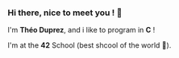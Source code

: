 ### Hi there, nice to meet you ! 👋
I'm <strong>Théo Duprez</strong>, and i like to program in <strong>C</strong> !  
  
I'm at the <strong>42</strong> School (best shcool of the world 👀).

<!--
**TheoDuprez/TheoDuprez** is a ✨ _special_ ✨ repository because its `README.md` (this file) appears on your GitHub profile.

Here are some ideas to get you started:

- 🔭 I’m currently working on ...
- 🌱 I’m currently learning ...
- 👯 I’m looking to collaborate on ...
- 🤔 I’m looking for help with ...
- 💬 Ask me about ...
- 📫 How to reach me: ...
- 😄 Pronouns: ...
- ⚡ Fun fact: ...
-->
